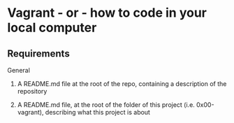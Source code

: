 # Vagrant - or - how to code in your local computer

## Requirements

General

1. A README.md file at the root of the repo, containing a description of the repository

2. A README.md file, at the root of the folder of this project (i.e. 0x00-vagrant), describing what this project is about

